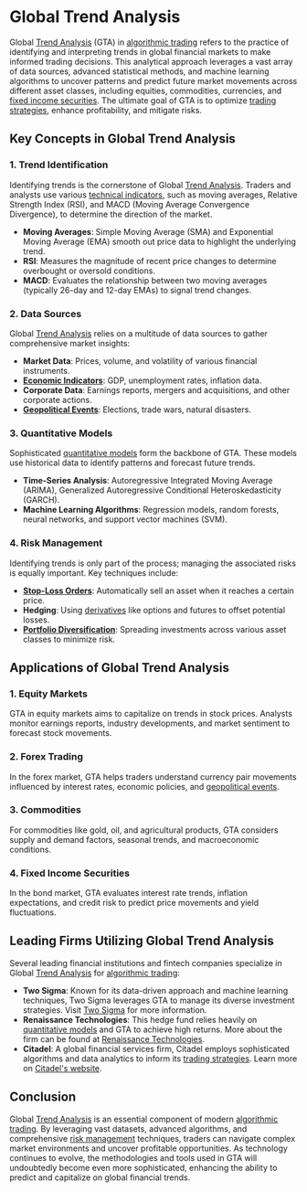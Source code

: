 # Global Trend Analysis

Global [Trend Analysis](../t/trend_analysis.md) (GTA) in [algorithmic trading](../a/algorithmic_trading.md) refers to the practice of identifying and interpreting trends in global financial markets to make informed trading decisions. This analytical approach leverages a vast array of data sources, advanced statistical methods, and machine learning algorithms to uncover patterns and predict future market movements across different asset classes, including equities, commodities, currencies, and [fixed income securities](../f/fixed_income_securities.md). The ultimate goal of GTA is to optimize [trading strategies](../t/trading_strategies.md), enhance profitability, and mitigate risks. 

## Key Concepts in Global Trend Analysis

### 1. **Trend Identification**

Identifying trends is the cornerstone of Global [Trend Analysis](../t/trend_analysis.md). Traders and analysts use various [technical indicators](../t/technical_indicators.md), such as moving averages, Relative Strength Index (RSI), and MACD (Moving Average Convergence Divergence), to determine the direction of the market. 

- **Moving Averages**: Simple Moving Average (SMA) and Exponential Moving Average (EMA) smooth out price data to highlight the underlying trend.
- **RSI**: Measures the magnitude of recent price changes to determine overbought or oversold conditions.
- **MACD**: Evaluates the relationship between two moving averages (typically 26-day and 12-day EMAs) to signal trend changes.

### 2. **Data Sources**

Global [Trend Analysis](../t/trend_analysis.md) relies on a multitude of data sources to gather comprehensive market insights:

- **Market Data**: Prices, volume, and volatility of various financial instruments.
- **[Economic Indicators](../e/economic_indicators.md)**: GDP, unemployment rates, inflation data.
- **Corporate Data**: Earnings reports, mergers and acquisitions, and other corporate actions.
- **[Geopolitical Events](../g/geopolitical_events.md)**: Elections, trade wars, natural disasters.

### 3. **Quantitative Models**

Sophisticated [quantitative models](../q/quantitative_models.md) form the backbone of GTA. These models use historical data to identify patterns and forecast future trends.

- **Time-Series Analysis**: Autoregressive Integrated Moving Average (ARIMA), Generalized Autoregressive Conditional Heteroskedasticity (GARCH).
- **Machine Learning Algorithms**: Regression models, random forests, neural networks, and support vector machines (SVM).

### 4. **Risk Management**

Identifying trends is only part of the process; managing the associated risks is equally important. Key techniques include:

- **[Stop-Loss Orders](../s/stop-loss_orders.md)**: Automatically sell an asset when it reaches a certain price.
- **Hedging**: Using [derivatives](../d/derivatives.md) like options and futures to offset potential losses.
- **[Portfolio Diversification](../p/portfolio_diversification.md)**: Spreading investments across various asset classes to minimize risk.

## Applications of Global Trend Analysis

### 1. **Equity Markets**

GTA in equity markets aims to capitalize on trends in stock prices. Analysts monitor earnings reports, industry developments, and market sentiment to forecast stock movements.

### 2. **Forex Trading**

In the forex market, GTA helps traders understand currency pair movements influenced by interest rates, economic policies, and [geopolitical events](../g/geopolitical_events.md). 

### 3. **Commodities**

For commodities like gold, oil, and agricultural products, GTA considers supply and demand factors, seasonal trends, and macroeconomic conditions.

### 4. **Fixed Income Securities**

In the bond market, GTA evaluates interest rate trends, inflation expectations, and credit risk to predict price movements and yield fluctuations.

## Leading Firms Utilizing Global Trend Analysis

Several leading financial institutions and fintech companies specialize in Global [Trend Analysis](../t/trend_analysis.md) for [algorithmic trading](../a/algorithmic_trading.md):

- **Two Sigma**: Known for its data-driven approach and machine learning techniques, Two Sigma leverages GTA to manage its diverse investment strategies. Visit [Two Sigma](https://www.twosigma.com/) for more information.
- **Renaissance Technologies**: This hedge fund relies heavily on [quantitative models](../q/quantitative_models.md) and GTA to achieve high returns. More about the firm can be found at [Renaissance Technologies](https://www.rentec.com/).
- **Citadel**: A global financial services firm, Citadel employs sophisticated algorithms and data analytics to inform its [trading strategies](../t/trading_strategies.md). Learn more on [Citadel's website](https://www.citadel.com/).

## Conclusion

Global [Trend Analysis](../t/trend_analysis.md) is an essential component of modern [algorithmic trading](../a/algorithmic_trading.md). By leveraging vast datasets, advanced algorithms, and comprehensive [risk management](../r/risk_management.md) techniques, traders can navigate complex market environments and uncover profitable opportunities. As technology continues to evolve, the methodologies and tools used in GTA will undoubtedly become even more sophisticated, enhancing the ability to predict and capitalize on global financial trends.

